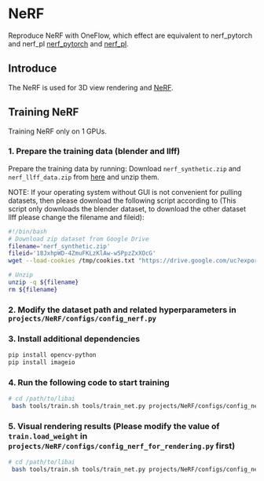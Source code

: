 # NeRF

Reproduce NeRF with OneFlow, which effect are equivalent to nerf_pytorch and nerf_pl [nerf_pytorch](https://github.com/yenchenlin/nerf-pytorch) and [nerf_pl](https://github.com/kwea123/nerf_pl).

## Introduce
The NeRF is used for 3D view rendering and [NeRF](https://arxiv.org/abs/2003.08934).

## Training NeRF
Training NeRF only on 1 GPUs.


### 1. Prepare the training data (blender and llff)
Prepare the training data by running:
Download `nerf_synthetic.zip` and `nerf_llff_data.zip` from [here](https://drive.google.com/drive/folders/128yBriW1IG_3NJ5Rp7APSTZsJqdJdfc1) and unzip them.

NOTE: If your operating system without GUI is not convenient for pulling datasets, then please download the following script according
to (This script only downloads the blender dataset, to download the other dataset llff please change the filename and fileid):
```bash
#!/bin/bash
# Download zip dataset from Google Drive
filename='nerf_synthetic.zip'
fileid='18JxhpWD-4ZmuFKLzKlAw-w5PpzZxXOcG'
wget --load-cookies /tmp/cookies.txt "https://drive.google.com/uc?export=download&confirm=$(wget --quiet --save-cookies /tmp/cookies.txt --keep-session-cookies --no-check-certificate 'https://drive.google.com/uc?export=download&id=${fileid}' -O- | sed -rn 's/.confirm=([0-9A-Za-z_]+)./\1\n/p')&id=${fileid}" -O ${filename} && rm -rf /tmp/cookies.txt

# Unzip
unzip -q ${filename}
rm ${filename}
```
### 2. Modify the dataset path and related hyperparameters in `projects/NeRF/configs/config_nerf.py`

### 3. Install additional dependencies
```bash
pip install opencv-python
pip install imageio
```
### 4. Run the following code to start training
```bash
# cd /path/to/libai
 bash tools/train.sh tools/train_net.py projects/NeRF/configs/config_nerf.py 1
```
### 5. Visual rendering results (Please modify the value of `train.load_weight` in `projects/NeRF/configs/config_nerf_for_rendering.py` first)
```bash
# cd /path/to/libai
 bash tools/train.sh tools/train_net.py projects/NeRF/configs/config_nerf_for_rendering.py 1 --eval-only
```
